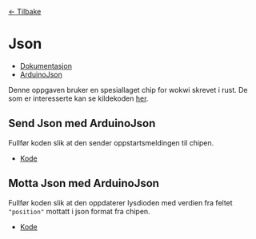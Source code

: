 [<- Tilbake](/README.md)

# Json

- [Dokumentasjon](/doc/json/README.md)
- [ArduinoJson](https://arduinojson.org/)

Denne oppgaven bruker en spesiallaget chip for wokwi skrevet i rust. De som er interesserte kan se kildekoden [her](https://github.com/IELS1001-23-24/wokwi-json-chip/blob/main/src/lib.rs).

## Send Json med ArduinoJson

Fullfør koden slik at den sender oppstartsmeldingen til chipen.

- [Kode](send/send.ino)

## Motta Json med ArduinoJson

Fullfør koden slik at den oppdaterer lysdioden med verdien fra feltet `"position"` mottatt i json format fra chipen.

- [Kode](receive/receive.ino)
